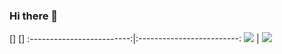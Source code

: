 ### Hi there 👋
[]                           []
:-------------------------:|:-------------------------:
![](https://i.imgur.com/3EdAQ4p.png)  |  ![](https://i.imgur.com/6vxpewY.png)
